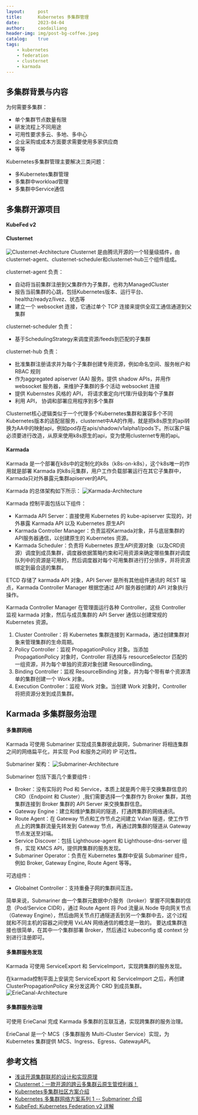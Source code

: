 ```yaml
---
layout:     post
title:      Kubernetes 多集群管理
date:       2023-04-04
author:     caodailiang
header-img: img/post-bg-coffee.jpeg
catalog: 	true
tags:
    - kubernetes
    - federation
    - clusternet
    - karmada
---
```


## 多集群背景与内容
为何需要多集群：
- 单个集群节点数量有限
- 研发流程上不同用途
- 可用性要求多云、多地、多中心
- 企业采购或成本方面要求需要使用多家供应商
- 等等

Kubernetes多集群管理主要解决三类问题：
- 多Kubernetes集群管理
- 多集群中workload管理
- 多集群中Service通信

## 多集群开源项目
#### KubeFed v2

#### Clusternet
![Clusternet-Architecture](https://caodailiang.github.io/img/posts/k8s-multi-cluster-clusternet-arch.png)
Clusternet 是由腾讯开源的一个轻量级插件，由clusternet-agent、clusternet-scheduler和clusternet-hub三个组件组成。

clusternet-agent 负责：
- 自动将当前集群注册到父集群作为子集群，也称为ManagedCluster
- 报告当前集群的心跳，包括Kubernetes版本、运行平台、healthz/readyz/livez、状态等
- 建立一个 websocket 连接，它通过单个 TCP 连接来提供全双工通信通道到父集群

clusternet-scheduler 负责：
- 基于SchedulingStrategy来调度资源/feeds到匹配的子集群

clusternet-hub 负责：
- 批准集群注册请求并为每个子集群创建专用资源，例如命名空间、服务帐户和 RBAC 规则
- 作为aggregated apiserver (AA) 服务。提供 shadow APIs，并用作 websocket 服务器，来维护子集群的多个活动 websocket 连接
- 提供 Kubernstes 风格的 API， 将请求重定向/代理/升级到每个子集群
- 利用 API， 协调和部署应用程序到多个集群

Clusternet核心逻辑类似于一个代理多个Kubernetes集群和兼容多个不同Kubernetes版本的适配层服务，clusternet中AA的作用，就是把k8s原生的api转换为AA中的映射api，例如pod存在apis/shadow/v1alpha1/pods下。所以客户端必须要进行改造，从原来使用k8s原生的api，变为使用clusternet专用的api。

#### Karmada
Karmada 是一个部署在k8s中的定制化的k8s（k8s-on-k8s），这个k8s唯一的作用就是部署 Karmada 的k8s元集群，用户工作负载部署运行在其它子集群中，Karmada只对外暴露元集群apiserver的API。

Karmada 的总体架构如下所示：
![Karmada-Architecture](https://caodailiang.github.io/img/posts/k8s-multi-cluster-karmada-arch.png)

Karmada 控制平面包括以下组件：
- Karmada API Server：直接使用 Kubernetes 的 kube-apiserver 实现的，对外暴露 Karmada API 以及 Kubernetes 原生API
- Karmada Controller Manager：负责监视Karmada对象，并与底层集群的API服务器通信，以创建原生的 Kubernetes 资源。
- Karmada Scheduler：负责将 Kubernetes 原生API资源对象（以及CRD资源）调度到成员集群，调度器依据策略约束和可用资源来确定哪些集群对调度队列中的资源是可用的，然后调度器对每个可用集群进行打分排序，并将资源绑定到最合适的集群。

ETCD 存储了 karmada API 对象，API Server 是所有其他组件通讯的 REST 端点，Karmada Controller Manager 根据您通过 API 服务器创建的 API 对象执行操作。

Karmada Controller Manager 在管理面运行各种 Controller，这些 Controller 监视 karmada 对象，然后与成员集群的 API Server 通信以创建常规的 Kubernetes 资源。 
1. Cluster Controller：将 Kubernetes 集群连接到 Karmada，通过创建集群对象来管理集群的生命周期。
2. Policy Controller：监视 PropagationPolicy 对象。当添加 PropagationPolicy 对象时，Controller 将选择与 resourceSelector 匹配的一组资源，并为每个单独的资源对象创建 ResourceBinding。
3. Binding Controller：监视 ResourceBinding 对象，并为每个带有单个资源清单的集群创建一个 Work 对象。
4. Execution Controller：监视 Work 对象。当创建 Work 对象时，Controller 将把资源分发到成员集群。

## Karmada 多集群服务治理
#### 多集群网络
Karmada 可使用 Submariner 实现成员集群彼此联网，Submariner 将相连集群之间的网络扁平化，并实现 Pod 和服务之间的 IP 可达性。

Submariner 架构：
![Submariner-Architecture](https://caodailiang.github.io/img/posts/k8s-multi-cluster-submariner-arch.jpg)

Submariner 包括下面几个重要组件 :
- Broker：没有实际的 Pod 和 Service，本质上就是两个用于交换集群信息的 CRD（Endpoint 和 Cluster）,我们需要选择一个集群作为 Broker 集群，其他集群连接到 Broker 集群的 API Server 来交换集群信息。
- Gateway Engine：建立和维护集群间的隧道，打通跨集群的网络通讯。
- Route Agent：在 Gateway 节点和工作节点之间建立 Vxlan 隧道，使工作节点上的跨集群流量先转发到 Gateway 节点，再通过跨集群的隧道从 Gateway 节点发送至对端。
- Service Discover：包括 Lighthouse-agent 和 Lighthouse-dns-server 组件，实现 KMCS API，提供跨集群的服务发现。
- Submariner Operator：负责在 Kubernetes 集群中安装 Submariner 组件，例如 Broker, Gateway Engine, Route Agent 等等。

可选组件：
- Globalnet Controller：支持重叠子网的集群间互连。

简单来说，Submariner 由一个集群元数据中介服务（broker）掌握不同集群的信息（Pod/Service CIDR），通过 Route Agent 将 Pod 流量从 Node 导向网关节点（Gateway Engine），然后由网关节点打通隧道丢到另一个集群中去，这个过程就和不同主机的容器之间使用 VxLAN 网络通信的概念是一致的。 要达成集群连接也很简单，在其中一个集群部署 Broker，然后通过 kubeconfig 或 context 分别进行注册即可。

#### 多集群服务发现
Karmada 可使用 ServiceExport 和 ServiceImport，实现跨集群的服务发现。

在karmada控制平面上安装完 ServiceExport 和 ServiceImport 之后，再创建 ClusterPropagationPolicy 来分发这两个 CRD 到成员集群。
![ErieCanal-Architecture](https://caodailiang.github.io/img/posts/k8s-multi-cluster-eriecanal.png)

#### 多集群服务治理
可使用 ErieCanal 完成 Karmada 多集群的互联互通，实现跨集群的服务治理。

ErieCanal 是一个 MCS（多集群服务 Multi-Cluster Service）实现，为 Kubernetes 集群提供 MCS、Ingress、Egress、GatewayAPI。

## 参考文档
- [浅谈开源集群联邦的设计和实现原理](https://cvvz.fun/post/kube-federation/)
- [Clusternet：一款开源的跨云多集群云原生管控利器！](https://juejin.cn/post/7056585357164281886)
- [Kubernetes多集群社区方案介绍](https://www.ctyun.cn/developer/article/430438379012165)
- [Kubernetes 多集群网络方案系列 1 -- Submariner 介绍](https://www.cnblogs.com/ztguang/p/17959579)
- [KubeFed: Kubernetes Federation v2 详解](https://www.kubernetes.org.cn/5702.html)